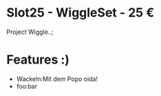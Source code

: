# Slot25 - WiggleSet - 25 &euro;

Project Wiggle..;

# Features :)

+ Wackeln:Mit dem Popo oida!
+ foo:bar
